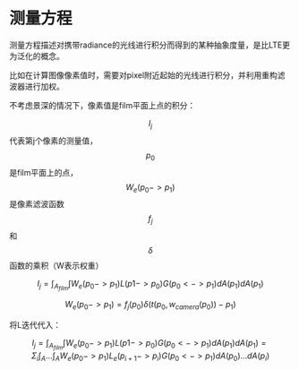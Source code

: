# 测量方程

测量方程描述对携带radiance的光线进行积分而得到的某种抽象度量，是比LTE更为泛化的概念。


比如在计算图像像素值时，需要对pixel附近起始的光线进行积分，并利用重构滤波器进行加权。

不考虑景深的情况下，像素值是film平面上点的积分：

$$I_j$$ 代表第j个像素的测量值，$$p_0$$是film平面上的点，$$W_e(p_0 -> p_1)$$是像素滤波函数$$f_j$$和$$\delta$$函数的乘积（W表示权重）

$$I_j = \int_{A_{film}} \int W_e(p_0 -> p_1) L(p1 -> p_0) G(p_0 <-> p_1) dA(p_1) dA(p_1)$$

$$W_e(p_0 -> p_1) = f_j(p_0) \delta(t(p_0,w_{camera}(p_0)) - p_1)$$

将L迭代代入：

$$I_j = \int_{A_{film}} \int W_e(p_0 -> p_1) L(p1 -> p_0) G(p_0 <-> p_1) dA(p_1) dA(p_1) = \Sigma_i \int_A ... \int_A W_e(p_0 -> p_1) L_e(p_{i+1} -> p_i) G(p_0 <-> p_1) dA(p_0) ... dA(p_i)  $$